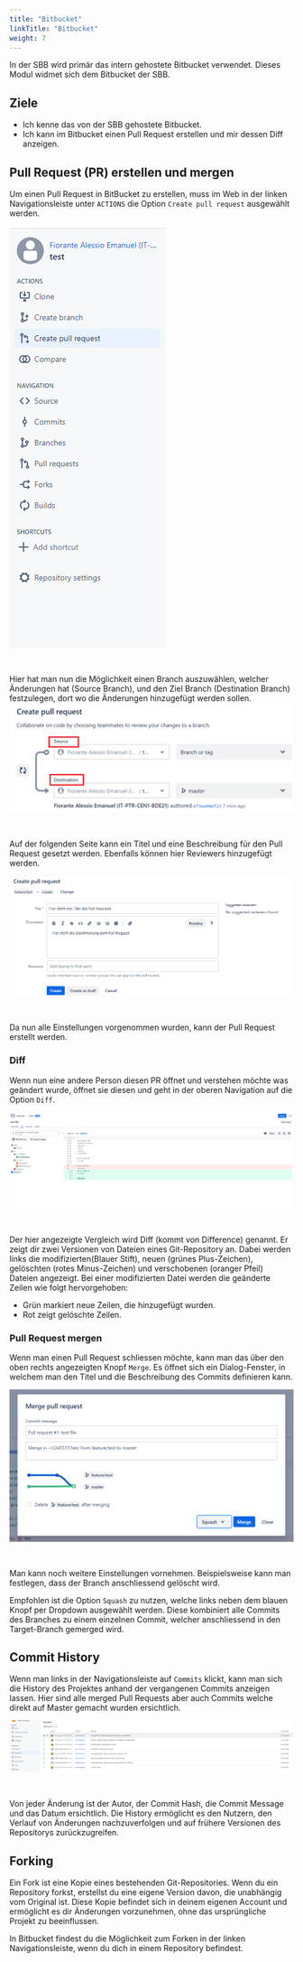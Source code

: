 ```yaml
---
title: "Bitbucket"
linkTitle: "Bitbucket"
weight: 7
---
```


In der SBB wird primär das intern gehostete Bitbucket verwendet. Dieses Modul widmet sich dem Bitbucket der SBB.

## Ziele

- Ich kenne das von der SBB gehostete Bitbucket.
- Ich kann im Bitbucket einen Pull Request erstellen und mir dessen Diff anzeigen.

## Pull Request (PR) erstellen und mergen

Um einen Pull Request in BitBucket zu erstellen, muss im Web in der linken Navigationsleiste unter `ACTIONS` die Option `Create pull request` ausgewählt werden.

<img style="padding-bottom: 30px;" src="../img/Bitbucket_sidenav.png">

Hier hat man nun die Möglichkeit einen Branch auszuwählen, welcher Änderungen hat (Source Branch), und den Ziel Branch (Destination Branch) festzulegen, dort wo die Änderungen hinzugefügt werden sollen.
<img style="padding-bottom: 30px;" src="../img/PullRequestBitBucket.png">

Auf der folgenden Seite kann ein Titel und eine Beschreibung für den Pull Request gesetzt werden. Ebenfalls können hier Reviewers hinzugefügt werden.

<img style="padding-bottom: 30px;" src="../img/PullRequestBitBucket2.png">

Da nun alle Einstellungen vorgenommen wurden, kann der Pull Request erstellt werden.

### Diff

Wenn nun eine andere Person diesen PR öffnet und verstehen möchte was geändert wurde, öffnet sie diesen und geht in der oberen Navigation auf die Option `Diff`.

<img style="padding-bottom: 30px;" src="../img/PullRequest_Overview.png">

Der hier angezeigte Vergleich wird Diff (kommt von Difference) genannt. Er zeigt dir zwei Versionen von Dateien eines Git-Repository an. Dabei werden links die modifizierten(Blauer Stift), neuen (grünes Plus-Zeichen), gelöschten (rotes Minus-Zeichen) und verschobenen (oranger Pfeil) Dateien angezeigt.
Bei einer modifizierten Datei werden die geänderte Zeilen wie folgt hervorgehoben:

- Grün markiert neue Zeilen, die hinzugefügt wurden.
- Rot zeigt gelöschte Zeilen.

### Pull Request mergen

Wenn man einen Pull Request schliessen möchte, kann man das über den oben rechts angezeigten Knopf `Merge`.
Es öffnet sich ein Dialog-Fenster, in welchem man den Titel und die Beschreibung des Commits definieren kann.

<img style="padding-bottom: 30px;" src="../img/merge_PR.png">

Man kann noch weitere Einstellungen vornehmen. Beispielsweise kann man festlegen, dass der Branch anschliessend gelöscht wird.

Empfohlen ist die Option `Squash` zu nutzen, welche links neben dem blauen Knopf per Dropdown ausgewählt werden. Diese kombiniert alle Commits des Branches zu einem einzelnen Commit, welcher anschliessend in den Target-Branch gemerged wird.

## Commit History

Wenn man links in der Navigationsleiste auf `Commits` klickt, kann man sich die History des Projektes anhand der vergangenen Commits anzeigen lassen. Hier sind alle merged Pull Requests aber auch Commits welche direkt auf Master gemacht wurden ersichtlich.

<img style="padding-bottom: 30px;" src="../img/Commit_History.png">

Von jeder Änderung ist der Autor, der Commit Hash, die Commit Message und das Datum ersichtlich. Die History ermöglicht es den Nutzern, den Verlauf von Änderungen nachzuverfolgen und auf frühere Versionen des Repositorys zurückzugreifen.

## Forking

Ein Fork ist eine Kopie eines bestehenden Git-Repositories. Wenn du ein Repository forkst, erstellst du eine eigene Version davon, die unabhängig vom Original ist. Diese Kopie befindet sich in deinem eigenen Account und ermöglicht es dir Änderungen vorzunehmen, ohne das ursprüngliche Projekt zu beeinflussen.

In Bitbucket findest du die Möglichkeit zum Forken in der linken Navigationsleiste, wenn du dich in einem Repository befindest.
